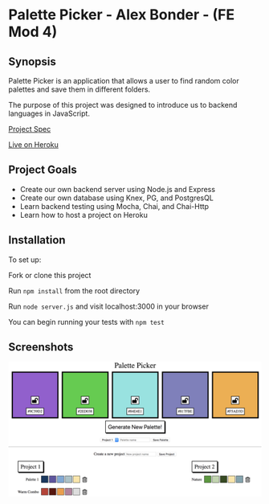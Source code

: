 # Palette Picker - Alex Bonder - (FE Mod 4)

## Synopsis

Palette Picker is an application that allows a user to find random color palettes and save them in different folders.

The purpose of this project was designed to introduce us to backend languages in JavaScript.

[Project Spec](http://frontend.turing.io/projects/palette-picker.html)

[Live on Heroku](https://palette-picker-lexbonder.herokuapp.com/)

## Project Goals

* Create our own backend server using Node.js and Express
* Create our own database using Knex, PG, and PostgresQL
* Learn backend testing using Mocha, Chai, and Chai-Http
* Learn how to host a project on Heroku

## Installation

To set up: 

Fork or clone this project

Run `npm install` from the root directory

Run `node server.js` and visit localhost:3000 in your browser

You can begin running your tests with `npm test`

## Screenshots

![Landing Page](palette-picker.png)
